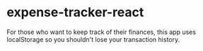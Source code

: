 # expense-tracker-react
For those who want to keep track of their finances, this app uses localStorage so you shouldn't lose your transaction history.
